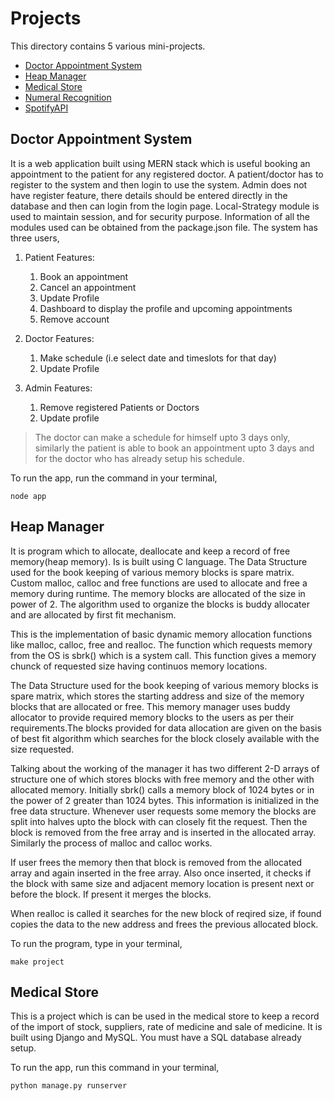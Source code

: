 # Projects

This directory contains 5 various mini-projects.

+ [Doctor Appointment System](##doctor-appointment-system)
+ [Heap Manager](##heap-manager)
+ [Medical Store](##medical-store)
+ [Numeral Recognition](##numeral-recognition)
+ [SpotifyAPI](##spotifyAPI)


## Doctor Appointment System

It is a web application built using MERN stack which is useful booking an appointment to the patient for any registered doctor. A patient/doctor has to register to the system and then login to use the system. Admin does not have register feature, there details should be entered directly in the database and then can login from the login page. Local-Strategy module is used to maintain session, and for security purpose. Information of all the modules used can be obtained from the package.json file. The system has three users,
1. Patient
    Features:
    1) Book an appointment
    2) Cancel an appointment
    3) Update Profile
    4) Dashboard to display the profile and upcoming appointments
    5) Remove account

2. Doctor
    Features:
    1) Make schedule (i.e select date and timeslots for that day)
    2) Update Profile

3. Admin
    Features:
    1) Remove registered Patients or Doctors
    2) Update profile

> The doctor can make a schedule for himself upto 3 days only, similarly the patient is able to book an appointment upto 3 days and for the doctor who has already setup his schedule.

To run the app, run the command in your terminal,
```
node app
```

## Heap Manager
It is program which to allocate, deallocate and keep a record of free memory(heap memory). Is is built using C language. The Data Structure used for the book keeping of various memory blocks is spare matrix. Custom malloc, calloc and free functions are used to allocate and free a memory during runtime. The memory blocks are allocated of the size in power of 2. The algorithm used to organize the blocks is buddy allocater and are allocated by first fit mechanism.

This is the implementation of basic dynamic memory allocation functions like malloc, calloc, free and realloc. The function which requests memory from the OS is sbrk() which is a system call. This function gives a memory chunck of requested size having continuos memory locations.

The Data Structure used for the book keeping of various memory blocks is spare matrix, which stores the starting address and size of the memory blocks that are allocated or free. This memory manager uses buddy allocator to provide required memory blocks to the users as per their requirements.The blocks provided for data allocation are given on the basis of best fit algorithm which searches for the block closely available with the size requested.

Talking about the working of the manager it has two different 2-D arrays of structure one of which stores blocks with free memory and the other with allocated memory. Initially sbrk() calls a memory block of 1024 bytes or in the power of 2 greater than 1024 bytes. This information is initialized in the free data structure. Whenever user requests some memory the blocks are split into halves upto the block with can closely fit the request. Then the block is removed from the free array and is inserted in the allocated array. Similarly the process of malloc and calloc works.

If user frees the memory then that block is removed from the allocated array and again inserted in the free array. Also once inserted, it checks if the block with same size and adjacent memory location is present next or before the block. If present it merges the blocks.

When realloc is called it searches for the new block of reqired size, if found copies the data to the new address and frees the previous allocated block.

To run the program, type in your terminal,
```
make project
```

## Medical Store
This is a project which is can be used in the medical store to keep a record of the import of stock, suppliers, rate of medicine and sale of medicine. It is built using Django and MySQL. You must have a SQL database already setup.

To run the app, run this command in your terminal,
```
python manage.py runserver
```